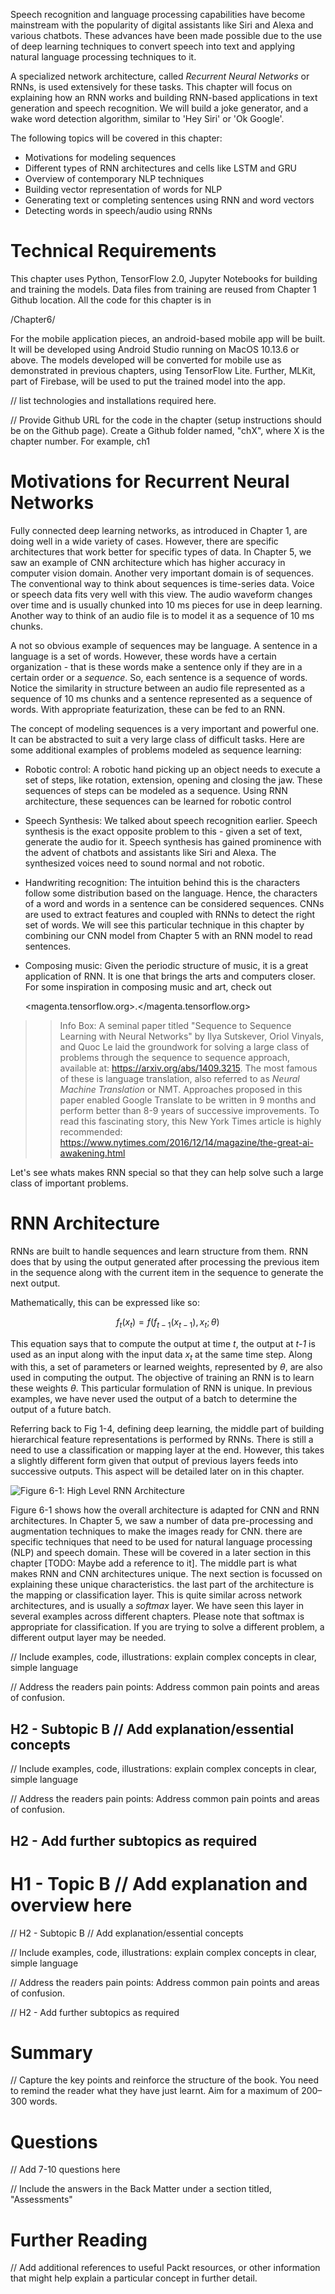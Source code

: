 Speech recognition and language processing capabilities have become mainstream with the popularity of digital assistants like Siri and Alexa and various chatbots. These advances have been made possible due to the use of deep learning techniques to convert speech into text and applying natural language processing techniques to it.

A specialized network architecture, called _Recurrent Neural Networks_ or RNNs, is used extensively for these tasks. This chapter will focus on explaining how an RNN works and building RNN-based applications in text generation and speech recognition. We will build a joke generator, and a wake word detection algorithm, similar to 'Hey Siri' or 'Ok Google'.

The following topics will be covered in this chapter:

- Motivations for modeling sequences
- Different types of RNN architectures and cells like LSTM and GRU
- Overview of contemporary NLP techniques
- Building vector representation of words for NLP
- Generating text or completing sentences using RNN and word vectors
- Detecting words in speech/audio using RNNs

# Technical Requirements

This chapter uses Python, TensorFlow 2.0, Jupyter Notebooks for building and training the models. Data files from training are reused from Chapter 1 Github location. All the code for this chapter is in

<github-repo>/Chapter6/</github-repo>

For the mobile application pieces, an android-based mobile app will be built. It will be developed using Android Studio running on MacOS 10.13.6 or above. The models developed will be converted for mobile use as demonstrated in previous chapters, using TensorFlow Lite. Further, MLKit, part of Firebase, will be used to put the trained model into the app.

// list technologies and installations required here.

// Provide Github URL for the code in the chapter (setup instructions should be on the Github page). Create a Github folder named, "chX", where X is the chapter number. For example, ch1

# Motivations for Recurrent Neural Networks

Fully connected deep learning networks, as introduced in Chapter 1, are doing well in a wide variety of cases. However, there are specific architectures that work better for specific types of data. In Chapter 5, we saw an example of CNN architecture which has higher accuracy in computer vision domain. Another very important domain is of sequences. The conventional way to think about sequences is time-series data. Voice or speech data fits very well with this view. The audio waveform changes over time and is usually chunked into 10 ms pieces for use in deep learning. Another way to think of an audio file is to model it as a sequence of 10 ms chunks.

A not so obvious example of sequences may be language. A sentence in a language is a set of words. However, these words have a certain organization - that is these words make a sentence only if they are in a certain order or a _sequence_. So, each sentence is a sequence of words. Notice the similarity in structure between an audio file represented as a sequence of 10 ms chunks and a sentence represented as a sequence of words. With appropriate featurization, these can be fed to an RNN.

The concept of modeling sequences is a very important and powerful one. It can be abstracted to suit a very large class of difficult tasks. Here are some additional examples of problems modeled as sequence learning:

- Robotic control: A robotic hand picking up an object needs to execute a set of steps, like rotation, extension, opening and closing the jaw. These sequences of steps can be modeled as a sequence. Using RNN architecture, these sequences can be learned for robotic control
- Speech Synthesis: We talked about speech recognition earlier. Speech synthesis is the exact opposite problem to this - given a set of text, generate the audio for it. Speech synthesis has gained prominence with the advent of chatbots and assistants like Siri and Alexa. The synthesized voices need to sound normal and not robotic.
- Handwriting recognition: The intuition behind this is the characters follow some distribution based on the language. Hence, the characters of a word and words in a sentence can be considered sequences. CNNs are used to extract features and coupled with RNNs to detect the right set of words. We will see this particular technique in this chapter by combining our CNN model from Chapter 5 with an RNN model to read sentences.
- Composing music: Given the periodic structure of music, it is a great application of RNN. It is one that brings the arts and computers closer. For some inspiration in composing music and art, check out

  <magenta.tensorflow.org>.</magenta.tensorflow.org>

> > Info Box: A seminal paper titled "Sequence to Sequence Learning with Neural Networks" by Ilya Sutskever, Oriol Vinyals, and Quoc Le laid the groundwork for solving a large class of problems through the sequence to sequence approach, available at: <https://arxiv.org/abs/1409.3215>. The most famous of these is language translation, also referred to as _Neural Machine Translation_ or NMT. Approaches proposed in this paper enabled Google Translate to be written in 9 months and perform better than 8-9 years of successive improvements. To read this fascinating story, this New York Times article is highly recommended: <https://www.nytimes.com/2016/12/14/magazine/the-great-ai-awakening.html>

Let's see whats makes RNN special so that they can help solve such a large class of important problems.

# RNN Architecture

RNNs are built to handle sequences and learn structure from them. RNN does that by using the output generated after processing the previous item in the sequence along with the current item in the sequence to generate the next output.

Mathematically, this can be expressed like so:

$$ f_t(x_t) = f(f_{t-1}(x_{t-1}), x_t; \theta) $$

This equation says that to compute the output at time _t_, the output at _t-1_ is used as an input along with the input data $x_t$ at the same time step. Along with this, a set of parameters or learned weights, represented by $\theta$, are also used in computing the output. The objective of training an RNN is to learn these weights $\theta$. This particular formulation of RNN is unique. In previous examples, we have never used the output of a batch to determine the output of a future batch.

Referring back to Fig 1-4, defining deep learning, the middle part of building hierarchical feature representations is performed by RNNs. There is still a need to use a classification or mapping layer at the end. However, this takes a slightly different form given that output of previous layers feeds into successive outputs. This aspect will be detailed later on in this chapter.

![Figure 6-1: High Level RNN Architecture](images/chap6-rnn-architecture.png)

Figure 6-1 shows how the overall architecture is adapted for CNN and RNN architectures. In Chapter 5, we saw a number of data pre-processing and augmentation techniques to make the images ready for CNN. there are specific techniques that need to be used for natural language processing (NLP) and speech domain. These will be covered in a later section in this chapter [TODO: Maybe add a reference to it]. The middle part is what makes RNN and CNN architectures unique. The next section is focussed on explaining these unique characteristics. the last part of the architecture is the mapping or classification layer. This is quite similar across network architectures, and is usually a _softmax_ layer. We have seen this layer in several examples across different chapters. Please note that softmax is appropriate for classification. If you are trying to solve a different problem, a different output layer may be needed.

// Include examples, code, illustrations: explain complex concepts in clear, simple language

// Address the readers pain points: Address common pain points and areas of confusion.

## H2 - Subtopic B // Add explanation/essential concepts

// Include examples, code, illustrations: explain complex concepts in clear, simple language

// Address the readers pain points: Address common pain points and areas of confusion.

## H2 - Add further subtopics as required

# H1 - Topic B // Add explanation and overview here

// H2 - Subtopic B // Add explanation/essential concepts

// Include examples, code, illustrations: explain complex concepts in clear, simple language

// Address the readers pain points: Address common pain points and areas of confusion.

// H2 - Add further subtopics as required

# Summary

// Capture the key points and reinforce the structure of the book. You need to remind the reader what they have just learnt. Aim for a maximum of 200–300 words.

# Questions

// Add 7-10 questions here

// Include the answers in the Back Matter under a section titled, "Assessments"

# Further Reading

// Add additional references to useful Packt resources, or other information that might help explain a particular concept in further detail.
